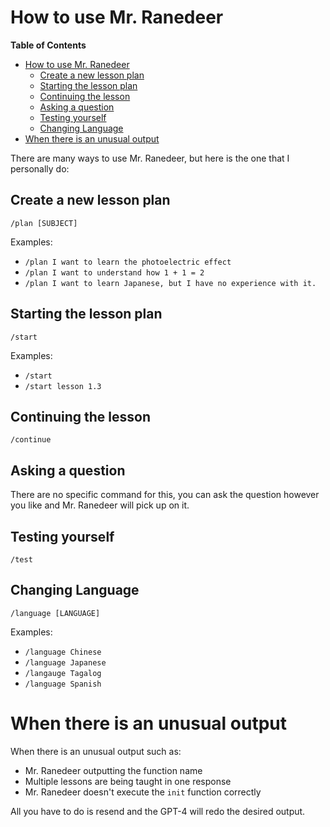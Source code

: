 # How to use Mr. Ranedeer
**Table of Contents**

- [How to use Mr. Ranedeer](#how-to-use-mr-ranedeer)
  - [Create a new lesson plan](#create-a-new-lesson-plan)
  - [Starting the lesson plan](#starting-the-lesson-plan)
  - [Continuing the lesson](#continuing-the-lesson)
  - [Asking a question](#asking-a-question)
  - [Testing yourself](#testing-yourself)
  - [Changing Language](#changing-language)
- [When there is an unusual output](#when-there-is-an-unusual-output)

There are many ways to use Mr. Ranedeer, but here is the one that I personally do:

## Create a new lesson plan

`/plan [SUBJECT]`

Examples:

- `/plan I want to learn the photoelectric effect`
- `/plan I want to understand how 1 + 1 = 2`
- `/plan I want to learn Japanese, but I have no experience with it.`

## Starting the lesson plan

`/start`

Examples:

- `/start`
- `/start lesson 1.3`

## Continuing the lesson

`/continue`

## Asking a question

There are no specific command for this, you can ask the question however you like and Mr. Ranedeer will pick up on it.

## Testing yourself

`/test`

## Changing Language

`/language [LANGUAGE]`

Examples:

- `/language Chinese`
- `/language Japanese`
- `/langauge Tagalog`
- `/language Spanish`

# When there is an unusual output

When there is an unusual output such as:

- Mr. Ranedeer outputting the function name
- Multiple lessons are being taught in one response
- Mr. Ranedeer doesn't execute the `init` function correctly

All you have to do is resend and the GPT-4 will redo the desired output.
